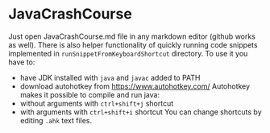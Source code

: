 # JavaCrashCourse

Just open JavaCrashCourse.md file in any markdown editor (github works as well).
There is also helper functionality of quickly running code snippets implemented in `runSnippetFromKeyboardShortcut` directory. To use it you have to:
- have JDK installed with `java` and `javac` added to PATH
- download autohotkey from https://www.autohotkey.com/
Autohotkey makes it possible to compile and run java:
- without arguments with `ctrl+shift+j` shortcut
- with arguments with `ctrl+shift+i` shortcut
You can change shortcuts by editing `.ahk` text files.
